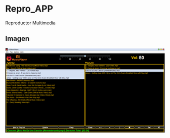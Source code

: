# Repro_APP
Reproductor Multimedia
## Imagen
![App playing](https://github.com/giramos/Repro_APP/blob/main/Practica8Basic/src/img/repro.png)
